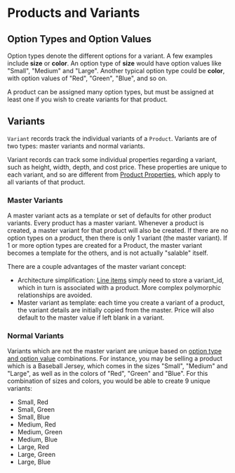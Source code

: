 # Products and Variants


## Option Types and Option Values

Option types denote the different options for a variant. A few examples include **size** or **color**. An option type of **size** would have option values like "Small", "Medium" and "Large". Another typical option type could be **color**, with option values of "Red", "Green", "Blue", and so on.

A product can be assigned many option types, but must be assigned at least one if you wish to create variants for that product.

## Variants

`Variant` records track the individual variants of a `Product`. Variants are of two types: master variants and normal variants.

Variant records can track some individual properties regarding a variant, such as height, width, depth, and cost price. These properties are unique to each variant, and so are different from [Product Properties](#product-properties), which apply to all variants of that product.

### Master Variants

A master variant acts as a template or set of defaults for other product variants.  Every product has a master variant. Whenever a product is created, a master variant for that product will also be created. If there are no option types on a product, then there is only 1 variant (the master variant). If 1 or more option types are created for a Product, the master variant becomes a template for the others, and is not actually "salable" itself.

There are a couple advantages of the master variant concept:

* Architecture simplification: [Line items](orders#line-items) simply need to store a variant_id, which in turn is associated with a product. More complex polymorphic relationships are avoided.
* Master variant as template: each time you create a variant of a product, the variant details are initially copied from the master.  Price will also default to the master value if left blank in a variant.


### Normal Variants

Variants which are not the master variant are unique based on [option type and option value](#option_type) combinations. For instance, you may be selling a product which is a Baseball Jersey, which comes in the sizes "Small", "Medium" and "Large", as well as in the colors of "Red", "Green" and "Blue". For this combination of sizes and colors, you would be able to create 9 unique variants:

* Small, Red
* Small, Green
* Small, Blue
* Medium, Red
* Medium, Green
* Medium, Blue
* Large, Red
* Large, Green
* Large, Blue
